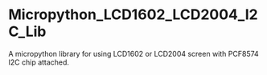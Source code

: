 # Micropython_LCD1602_LCD2004_I2C_Lib
A micropython library for using LCD1602 or LCD2004 screen with PCF8574 I2C chip attached.
